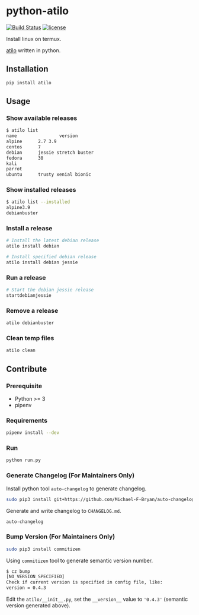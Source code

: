 # python-atilo

[![Build Status](https://travis-ci.org/WqyJh/python-atilo.svg?branch=master)](https://travis-ci.org/WqyJh/python-atilo)
[![license](https://img.shields.io/badge/LICENCE-GPLv3-brightgreen.svg)](https://raw.githubusercontent.com/WqyJh/python-atilo/master/LICENSE)


Install linux on termux.

[atilo](https://github.com/YadominJinta/atilo) written in python.


## Installation

```bash
pip install atilo
```

## Usage

### Show available releases
```bash
$ atilo list
name                version                       
alpine      2.7 3.9                       
centos      7                             
debian      jessie stretch buster         
fedora      30                            
kali                                      
parrot                                    
ubuntu      trusty xenial bionic 
```

### Show installed releases

```bash
$ atilo list --installed
alpine3.9
debianbuster
```

### Install a release

```bash
# Install the latest debian release
atilo install debian

# Install specified debian release
atilo install debian jessie
```

### Run a release

```bash
# Start the debian jessie release
startdebianjessie
```

### Remove a release

```bash
atilo debianbuster
```

### Clean temp files

```bash
atilo clean
```


## Contribute

### Prerequisite

- Python >= 3
- pipenv


### Requirements

```bash
pipenv install --dev
```

### Run

```bash
python run.py
```

### Generate Changelog (For Maintainers Only)

Install python tool `auto-changelog` to generate changelog.

```bash
sudo pip3 install git+https://github.com/Michael-F-Bryan/auto-changelog
```

Generate and write changelog to `CHANGELOG.md`.

```bash
auto-changelog
```

### Bump Version (For Maintainers Only)

```bash
sudo pip3 install commitizen
```

Using `commitizen` tool to generate semantic version number.

```bash
$ cz bump
[NO_VERSION_SPECIFIED]
Check if current version is specified in config file, like:
version = 0.4.3
```

Edit the `atilo/__init__.py`, set the `__version__` value to `'0.4.3'` (semantic version generated above).